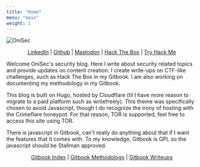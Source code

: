 ```yaml
---
title: "Home"
menu: "main"
weight: 1
---
```


![OniSec](https://onisec.org/static/images/transparent_onisec.png)

<p align="center">
  <a href="https://www.linkedin.com/in/vis-ible">LinkedIn</a> | 
  <a href="https://github.com/OniSec">Github</a> | 
  <a href="https://defcon.social/@onisec" rel="me">Mastodon</a> | 
  <a href="ahttps://app.hackthebox.com/profile/1543354">Hack The Box</a> | 
  <a href="https://tryhackme.com/p/wakefield">Try Hack Me</a>
</p>

Welcome OniSec's security blog. Here I write about security related topics and provide updates on content creation. I create write-ups on CTF-like challenges, such as Hack The Box in my Gitbook. I am also working on documenting my methodology in my Gitbook.

This blog is built on Hugo, hosted by Cloudflare (til I have more reason to migrate to a paid platform such as writefreely). This theme was specifically chosen to avoid Javascript, though I do recognize the irony of hosting with the Crimeflare honeypot. For that reason, TOR is supported, feel free to access this site using TOR.

There is javascript in Gitbook, can't really do anything about that if I want the features that it comes with. To my knowledge, Gitbook is GPL so the javascript should be Stallman approved.

<p align="center">
  <a href="https://notes.onisec.org">Gitbook Index</a> | 
  <a href="https://notes.onisec.org/Methodology">Gitbook Methodology</a> | 
  <a href="https://notes.onisec.org/Writeups">Gitbook Writeups</a>
</p>